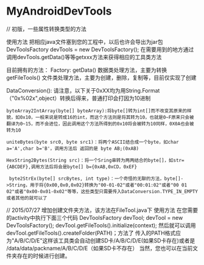 # MyAndroidDevTools
// 初版，一些属性转换类型的方法

使用方法
 把相应java文件塞到您的工程中，以后也许会导出为jar包
 DevToolsFactory devTools = new DevToolsFactory();
 在需要用到的地方通过调用devTools.getData()等等getxxx方法来获得相应的工具类方法
 
目前拥有的方法：
  Factory:
   getData() 数据类处理方法，主要为转换
   getFileTools() 文件类处理方法，主要为创建，删除，复制等，目前仅实现了创建
    
  DataConversion():
    请注意，以下关于0xXX均为用String.Format（"0x%02x",object）转换后得来，普通打印会打因为10进制
    
    byteArray2IntArray(byte[] byteArray):将byte[]转为int[]而不改变其原来的样貌，如0x10，一般来说是转成16的int，而这个方法则是将其转为10，也就是0~F原来只会被翻译为0~15，而不会进位，因此调用这个方法所得到的0x10将会被转为10同样，0X0A也会被转为10
    
    uniteBytes(byte src0, byte src1)：将两个ASCII结合成一个byte，如char a='A',char b='B'，调用方法后 返回的是 byte AB;(0xAB)
    
    HexString2Bytes(String src)：将一个Sring串转为两两结合的byte[]，如str={ABCDEF},调用方法后将会是byte[] b={0xAB,0xCD，0xEF}
    
     byte2StrEx(byte[] srcBytes, int type)：一个奇怪的无聊的方法，byte[]->String，用于将{0x00,0x0,0x02}转换为"00-01-02"或者"00:01:02"或者"00 01 02"或者"0x00-0x01-0x02"等等，这些类型只需要传入DataConversion.TYPE_IN_EMPTY或者其他的就可以了

// 2015/07/27 增加创建文件夹方法，该方法在FileTool.java下
  使用方法
    在您需要的activity中执行下面三个代码
      DevToolsFactory devTool;
      devTool = new DevToolsFactory();
	    	devTool.getFileTools().initialize(context);
	    	然后就可以调用devTool.getFileTools().createFolder(PATH)；方法了
	    	传入的PATH格式应为"A/B/C/D/E"这样该工具类会自动创建SD卡/A/B/C/D/E(如果SD卡存在)或者是 /data/data/packname/A/B/C/D/E（如果SD卡不存在）
	    	当然，您也可以在当前文件夹存在的时候进行创建。
 
